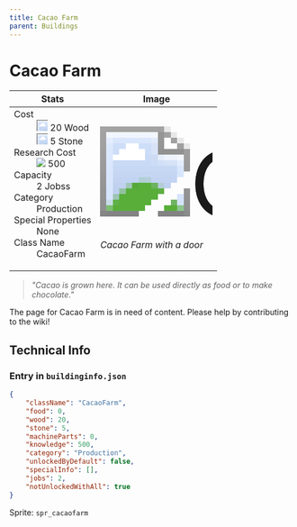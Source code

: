 ```yaml
---
title: Cacao Farm
parent: Buildings
---
```

# Cacao Farm

[//]: # (Pre-generated content)
<table><thead><tr><th>Stats</th><th>Image</th></tr></thead><tbody><tr><td><dl><dt>Cost</dt><dd><div class="resource-icon"><img style="object-position: -637px -751px;" src="https://tfe2-wiki.github.io/assets/sprites.png"></div> 20 Wood<br><div class="resource-icon"><img style="object-position: -637px -737px;" src="https://tfe2-wiki.github.io/assets/sprites.png"></div> 5 Stone</dd><dt>Research Cost</dt><dd><img style="object-position: -268px -522px;" src="https://tfe2-wiki.github.io/assets/sprites.png"> 500</dd><dt>Capacity</dt><dd>2 Jobss</dd><dt>Category</dt><dd>Production</dd><dt>Special Properties</dt><dd>None</dd><dt>Class Name</dt><dd>CacaoFarm</dd></dl></td><td><style>.building-image {width: 200px;height: 200px;overflow: hidden;position: relative;}.building-image img {image-rendering: pixelated;object-fit: none;transform: scale(10);transform-origin: left top;position: absolute;left: 0;top: 0;}.resource-image {width: 200px;height: 200px;overflow: hidden;position: relative;}.resource-image img {image-rendering: pixelated;object-fit: none;transform: scale(20);transform-origin: left top;position: absolute;left: 0;top: 0;}.building-icon {width: 20px;height: 20px;overflow: hidden;position: relative;display: inline-block;}.building-icon img {image-rendering: pixelated;object-fit: none;transform: scale(1);transform-origin: left top;position: absolute;left: 0;top: 0;}.resource-icon {width: 20px;height: 20px;overflow: hidden;position: relative;display: inline-block;}.resource-icon img {image-rendering: pixelated;object-fit: none;transform: scale(2);transform-origin: left top;position: absolute;left: 0;top: 0;}</style><div class="building-image"><img style="object-position: -286px -843px;" src="https://tfe2-wiki.github.io/assets/sprites.png" alt="Cacao Farm Back"><img style="object-position: -264px -843px;" src="https://tfe2-wiki.github.io/assets/sprites.png" alt="Cacao Farm"></div><i>Cacao Farm with a door</i></td></tr></tbody></table><blockquote><i>"Cacao is grown here. It can be used directly as food or to make chocolate."</i></blockquote>

The page for Cacao Farm is in need of content. Please help by contributing to the wiki!

## Technical Info
### Entry in `buildinginfo.json`

```json
{
    "className": "CacaoFarm",
    "food": 0,
    "wood": 20,
    "stone": 5,
    "machineParts": 0,
    "knowledge": 500,
    "category": "Production",
    "unlockedByDefault": false,
    "specialInfo": [],
    "jobs": 2,
    "notUnlockedWithAll": true
}
```

Sprite: `spr_cacaofarm`

